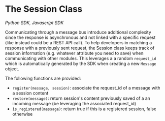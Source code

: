 # The Session Class

*Python SDK, Javascript SDK*

Communicating through a message bus introduce additional complexity since the response is asynchronous and not linked with a specific request (like instead could be a REST API call). To help developers in matching a response with a previously sent request, the Session class keeps track of session information (e.g. whatever attribute you need to save) when communicating with other modules. This leverages a a random `request_id` which is automatically generated by the SDK when creating a new `Message` object.
 
The following functions are provided:

* `register(message, session)`: associate the request_id of a message with a session content
* `restore(message)`: return session's content previously saved of a an incoming message (be leveraging the associated request_id)
* `is_registered(message)`: return true if this is a registered session, false otherwise
